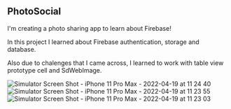 ## PhotoSocial
I'm creating a photo sharing app to learn about Firebase!

In this project I learned about Firebase authentication, storage and database.

Also due to chalenges that I came across, I learned to work with table view prototype cell and SdWebImage.







![Simulator Screen Shot - iPhone 11 Pro Max - 2022-04-19 at 11 24 40](https://user-images.githubusercontent.com/102527257/163959267-56f34872-5057-41b2-b1a3-e9e81ebd7453.png)
![Simulator Screen Shot - iPhone 11 Pro Max - 2022-04-19 at 11 23 55](https://user-images.githubusercontent.com/102527257/163960698-8d01c449-a873-479d-bb70-81b3f66c457c.png)
![Simulator Screen Shot - iPhone 11 Pro Max - 2022-04-19 at 11 23 03](https://user-images.githubusercontent.com/102527257/163960704-d83df4fe-0864-4c68-a7b0-f5a261c9621a.png)
